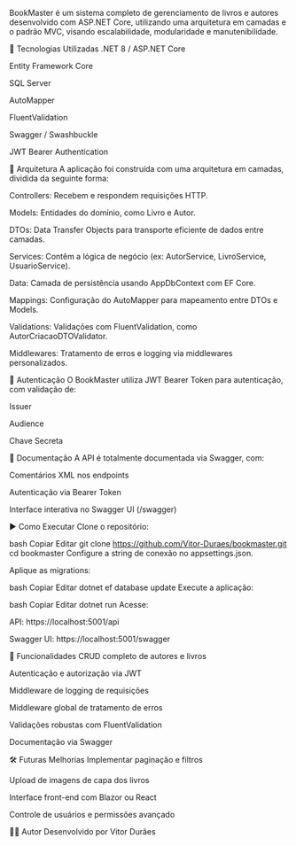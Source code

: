 BookMaster é um sistema completo de gerenciamento de livros e autores desenvolvido com ASP.NET Core, utilizando uma arquitetura em camadas e o padrão MVC, visando escalabilidade, modularidade e manutenibilidade.

🚀 Tecnologias Utilizadas
.NET 8 / ASP.NET Core

Entity Framework Core

SQL Server

AutoMapper

FluentValidation

Swagger / Swashbuckle

JWT Bearer Authentication

🧱 Arquitetura
A aplicação foi construída com uma arquitetura em camadas, dividida da seguinte forma:

Controllers: Recebem e respondem requisições HTTP.

Models: Entidades do domínio, como Livro e Autor.

DTOs: Data Transfer Objects para transporte eficiente de dados entre camadas.

Services: Contêm a lógica de negócio (ex: AutorService, LivroService, UsuarioService).

Data: Camada de persistência usando AppDbContext com EF Core.

Mappings: Configuração do AutoMapper para mapeamento entre DTOs e Models.

Validations: Validações com FluentValidation, como AutorCriacaoDTOValidator.

Middlewares: Tratamento de erros e logging via middlewares personalizados.

🔐 Autenticação
O BookMaster utiliza JWT Bearer Token para autenticação, com validação de:

Issuer

Audience

Chave Secreta

📖 Documentação
A API é totalmente documentada via Swagger, com:

Comentários XML nos endpoints

Autenticação via Bearer Token

Interface interativa no Swagger UI (/swagger)

▶️ Como Executar
Clone o repositório:

bash
Copiar
Editar
git clone https://github.com/Vitor-Duraes/bookmaster.git
cd bookmaster
Configure a string de conexão no appsettings.json.

Aplique as migrations:

bash
Copiar
Editar
dotnet ef database update
Execute a aplicação:

bash
Copiar
Editar
dotnet run
Acesse:

API: https://localhost:5001/api

Swagger UI: https://localhost:5001/swagger

📌 Funcionalidades
CRUD completo de autores e livros

Autenticação e autorização via JWT

Middleware de logging de requisições

Middleware global de tratamento de erros

Validações robustas com FluentValidation

Documentação via Swagger

🛠️ Futuras Melhorias
Implementar paginação e filtros

Upload de imagens de capa dos livros

Interface front-end com Blazor ou React

Controle de usuários e permissões avançado

🧑‍💻 Autor
Desenvolvido por Vitor Durães
